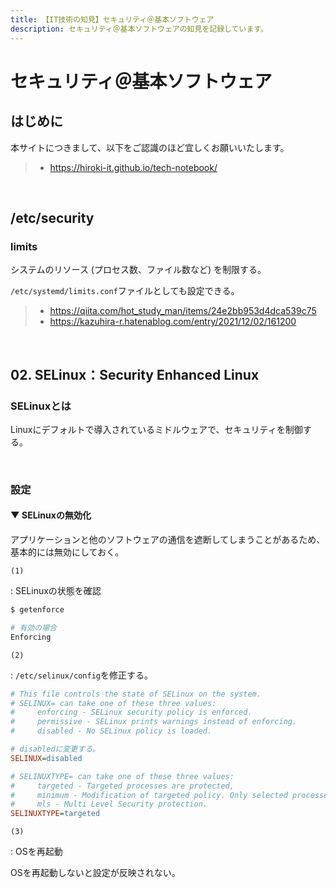 ```yaml
---
title: 【IT技術の知見】セキュリティ＠基本ソフトウェア
description: セキュリティ＠基本ソフトウェアの知見を記録しています。
---
```


# セキュリティ＠基本ソフトウェア

## はじめに

本サイトにつきまして、以下をご認識のほど宜しくお願いいたします。

> - https://hiroki-it.github.io/tech-notebook/

<br>

## /etc/security

### limits

システムのリソース (プロセス数、ファイル数など) を制限する。

`/etc/systemd/limits.conf`ファイルとしても設定できる。

> - https://qiita.com/hot_study_man/items/24e2bb953d4dca539c75
> - https://kazuhira-r.hatenablog.com/entry/2021/12/02/161200

<br>

## 02. SELinux：Security Enhanced Linux

### SELinuxとは

Linuxにデフォルトで導入されているミドルウェアで、セキュリティを制御する。

<br>

### 設定

#### ▼ SELinuxの無効化

アプリケーションと他のソフトウェアの通信を遮断してしまうことがあるため、基本的には無効にしておく。

`(1)`

: SELinuxの状態を確認

```bash
$ getenforce

# 有効の場合
Enforcing
```

`(2)`

: `/etc/selinux/config`を修正する。

```ini
# This file controls the state of SELinux on the system.
# SELINUX= can take one of these three values:
#     enforcing - SELinux security policy is enforced.
#     permissive - SELinux prints warnings instead of enforcing.
#     disabled - No SELinux policy is loaded.

# disabledに変更する。
SELINUX=disabled

# SELINUXTYPE= can take one of these three values:
#     targeted - Targeted processes are protected,
#     minimum - Modification of targeted policy. Only selected processes are protected.
#     mls - Multi Level Security protection.
SELINUXTYPE=targeted
```

`(3)`

: OSを再起動

OSを再起動しないと設定が反映されない。

<br>
